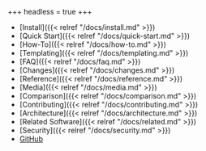 +++
headless = true
+++

- [Install]({{< relref "/docs/install.md" >}})
- [Quick Start]({{< relref "/docs/quick-start.md" >}})
- [How-To]({{< relref "/docs/how-to.md" >}})
- [Templating]({{< relref "/docs/templating.md" >}})
- [FAQ]({{< relref "/docs/faq.md" >}})
- [Changes]({{< relref "/docs/changes.md" >}})
- [Reference]({{< relref "/docs/reference.md" >}})
- [Media]({{< relref "/docs/media.md" >}})
- [Comparison]({{< relref "/docs/comparison.md" >}})
- [Contributing]({{< relref "/docs/contributing.md" >}})
- [Architecture]({{< relref "/docs/architecture.md" >}})
- [Related Software]({{< relref "/docs/related.md" >}})
- [Security]({{< relref "/docs/security.md" >}})
- [GitHub](https://github.com/twpayne/chezmoi)
